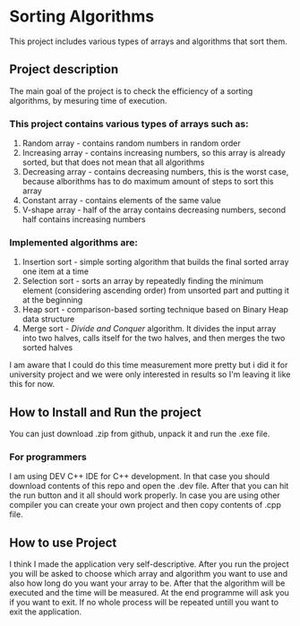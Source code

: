 ﻿# Sorting Algorithms

This project includes various types of arrays and algorithms that sort them.

## Project description

The main goal of the project is to check the efficiency of a sorting algorithms, by mesuring time of execution.

### This project contains various types of arrays such as:

1. Random array - contains random numbers in random order
2. Increasing array - contains increasing numbers, so this array is already sorted, but that does not mean that all algorithms
3. Decreasing array - contains decreasing numbers, this is the worst case, because alborithms has to do maximum amount of steps to sort this array
4. Constant array - contains elements of the same value
5. V-shape array - half of the array contains decreasing numbers, second half contains increasing numbers

### Implemented algorithms are:

1. Insertion sort - simple sorting algorithm that builds the final sorted array one item at a time
2. Selection sort - sorts an array by repeatedly finding the minimum element (considering ascending order) from unsorted part and putting it at the beginning
3. Heap sort - comparison-based sorting technique based on Binary Heap data structure
4. Merge sort - *Divide and Conquer* algorithm. It divides the input array into two halves, calls itself for the two halves, and then merges the two sorted halves

I am aware that I could do this time measurement more pretty but i did it for university project and we were only interested in results so I'm leaving it like this for now.

## How to Install and Run the project

You can just download .zip from github, unpack it and run the .exe file.

### For programmers
I am using DEV C++ IDE for C++ development. In that case you should download contents of this repo and open the .dev file. After that you can hit the run button and it all should work properly. 
In case you are using other compiler you can create your own project and then copy contents of .cpp file.

## How to use Project

I think I made the application very self-descriptive. After you run the project you will be asked to choose which array and algorithm you want to use and also how long do you want your array to be. After that the algorithm will be executed and the time will be measured. At the end programme will ask you if you want to exit. If no whole process will be repeated untill you want to exit the application.

